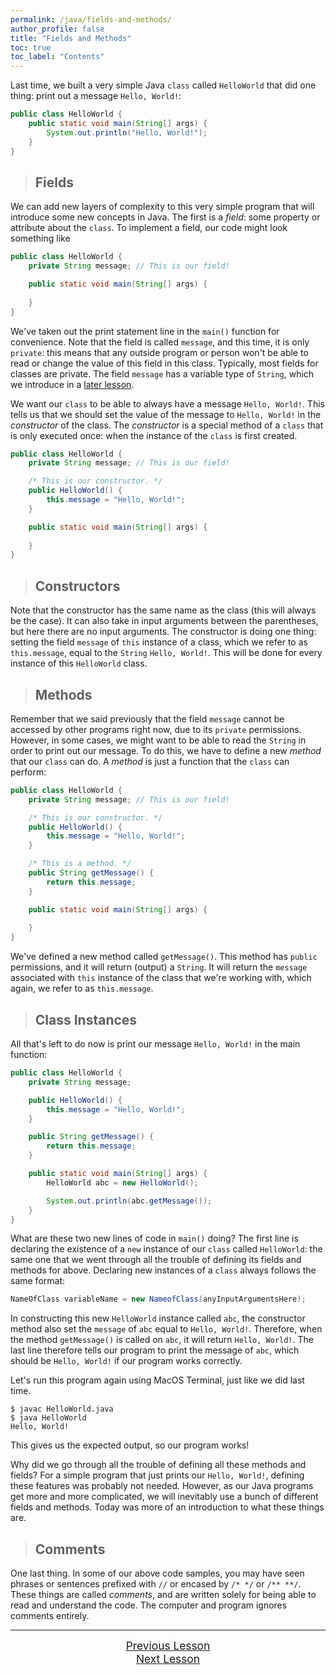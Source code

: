 ```yaml
---
permalink: /java/fields-and-methods/
author_profile: false
title: "Fields and Methods"
toc: true
toc_label: "Contents"
---
```


Last time, we built a very simple Java ```class``` called ```HelloWorld``` that did one thing: print out a message ```Hello, World!```:

```java
public class HelloWorld {
    public static void main(String[] args) {
        System.out.println("Hello, World!");
    }
}
```

> ## Fields

We can add new layers of complexity to this very simple program that will introduce some new concepts in Java. The first is a _field_: some property or attribute about the ```class```. To implement a field, our code might look something like

```java
public class HelloWorld {
    private String message; // This is our field!

    public static void main(String[] args) {
        
    }
}
```

We've taken out the print statement line in the ```main()``` function for convenience. Note that the field is called ```message```, and this time, it is only ```private```: this means that any outside program or person won't be able to read or change the value of this field in this class. Typically, most fields for classes are private. The field ```message``` has a variable type of ```String```, which we introduce in a [later lesson](/java/variables-conditionals-and-loops/index.html).

We want our ```class``` to be able to always have a message ```Hello, World!```. This tells us that we should set the value of the message to ```Hello, World!``` in the _constructor_ of the class. The _constructor_ is a special method of a ```class``` that is only executed once: when the instance of the ```class``` is first created.

```java
public class HelloWorld {
    private String message; // This is our field!

    /* This is our constructor. */
    public HelloWorld() {
        this.message = "Hello, World!";
    }

    public static void main(String[] args) {
        
    }
}
```

> ## Constructors

Note that the constructor has the same name as the class (this will always be the case). It can also take in input arguments between the parentheses, but here there are no input arguments. The constructor is doing one thing: setting the field ```message``` of ```this``` instance of a class, which we refer to as ```this.message```, equal to the ```String``` ```Hello, World!```. This will be done for every instance of this ```HelloWorld``` class.

> ## Methods

Remember that we said previously that the field ```message``` cannot be accessed by other programs right now, due to its ```private``` permissions. However, in some cases, we might want to be able to read the ```String``` in order to print out our message. To do this, we have to define a new _method_ that our ```class``` can do. A _method_ is just a function that the ```class``` can perform:

```java
public class HelloWorld {
    private String message; // This is our field!

    /* This is our constructor. */
    public HelloWorld() {
        this.message = "Hello, World!";
    }

    /* This is a method. */
    public String getMessage() {
        return this.message;
    }

    public static void main(String[] args) {
        
    }
}
```

We've defined a new method called ```getMessage()```. This method has ```public``` permissions, and it will return (output) a ```String```. It will return the ```message``` associated with ```this``` instance of the class that we're working with, which again, we refer to as ```this.message```.

> ## Class Instances

All that's left to do now is print our message ```Hello, World!``` in the main function:

```java
public class HelloWorld {
    private String message;

    public HelloWorld() {
        this.message = "Hello, World!";
    }

    public String getMessage() {
        return this.message;
    }

    public static void main(String[] args) {
        HelloWorld abc = new HelloWorld();

        System.out.println(abc.getMessage());
    }
}
```

What are these two new lines of code in ```main()``` doing? The first line is declaring the existence of a ```new``` instance of our ```class``` called ```HelloWorld```: the same one that we went through all the trouble of defining its fields and methods for above. Declaring new instances of a ```class``` always follows the same format:

```java
NameOfClass variableName = new NameofClass(anyInputArgumentsHere);
```

In constructing this new ```HelloWorld``` instance called ```abc```, the constructor method also set the ```message``` of ```abc``` equal to ```Hello, World!```. Therefore, when the method ```getMessage()``` is called on ```abc```, it will return ```Hello, World!```. The last line therefore tells our program to print the message of ```abc```, which should be ```Hello, World!``` if our program works correctly.

Let's run this program again using MacOS Terminal, just like we did last time.

```
$ javac HelloWorld.java
$ java HelloWorld
Hello, World!
```

This gives us the expected output, so our program works!

Why did we go through all the trouble of defining all these methods and fields? For a simple program that just prints our ```Hello, World!```, defining these features was probably not needed. However, as our Java programs get more and more complicated, we will inevitably use a bunch of different fields and methods. Today was more of an introduction to what these things are.

> ## Comments

One last thing. In some of our above code samples, you may have seen phrases or sentences prefixed with ```//``` or encased by ```/* */``` or ```/** **/```. These things are called _comments_, and are written solely for being able to read and understand the code. The computer and program ignores comments entirely.

<hr>

<div class="two-container" style="width: 100%">
  <div style="text-align: center;"><a href="/java/getting-started/index.html" class="btn btn--info" style="font-size:13pt">Previous Lesson</a></div>
  <div style="text-align: center;"><a href="/java/variables-conditionals-and-loops/index.html" class="btn btn--info" style="font-size:13pt">Next Lesson</a></div>
</div>